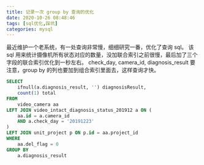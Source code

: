 ```yaml
---
title: 记录一次 group by 查询的优化
date: 2020-10-26 08:48:46
tags: [sql优化,踩坑]
categories: mysql
---
```

最近维护一个老系统，有一处查询非常慢，细细研究一番，优化了查询 sql。
该 sql 用来统计摄像机所有状态对应的数量，没加联合索引之前很慢，最后加了三个字段的联合索引优化到一秒左右。
check_day, camera_id, diagnosis_result
要注意，group by 的列也要加到组合索引里面去，这样查询才快。

```sql
SELECT
	ifnull(a.diagnosis_result, '') diagnosisResult,
	count(1) total
FROM
	video_camera aa
LEFT JOIN video_intact_diagnosis_status_201912 a ON (
	aa.id = a.camera_id
	AND a.check_day = '20191223'
)
LEFT JOIN unit_project p ON p.id = aa.project_id
WHERE
	aa.del_flag = 0
GROUP BY
	a.diagnosis_result
```